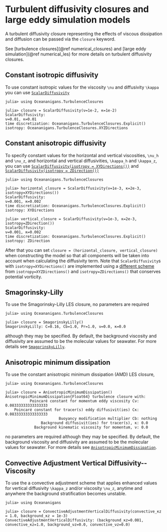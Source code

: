# Turbulent diffusivity closures and large eddy simulation models

A turbulent diffusivity closure representing the effects of viscous dissipation and diffusion can be passed via the
`closure` keyword.

See [turbulence closures](@ref numerical_closures) and [large eddy simulation](@ref numerical_les) for more details
on turbulent diffusivity closures.

## Constant isotropic diffusivity

To use constant isotropic values for the viscosity ``\nu`` and diffusivity ``\kappa`` you can use [`ScalarDiffusivity`](@ref)

```jldoctest
julia> using Oceananigans.TurbulenceClosures

julia> closure = ScalarDiffusivity(ν=1e-2, κ=1e-2)
ScalarDiffusivity:
ν=0.01, κ=0.01
time discretization: Oceananigans.TurbulenceClosures.Explicit()
isotropy: Oceananigans.TurbulenceClosures.XYZDirections
```

## Constant anisotropic diffusivity

To specify constant values for the horizontal and vertical viscosities, ``\nu_h`` and ``\nu_z``, and horizontal and vertical
diffusivities, ``\kappa_h`` and ``\kappa_z``, you can use [`ScalarDiffusivity(isotropy = XYDirections())`](@ref) and
[`ScalarDiffusivity(isotropy = ZDirection())`](@ref)

```jldoctest
julia> using Oceananigans.TurbulenceClosures

julia> horizontal_closure = ScalarDiffusivity(ν=1e-3, κ=2e-3, isotropy=XYDirections())
ScalarDiffusivity:
ν=0.001, κ=0.002
time discretization: Oceananigans.TurbulenceClosures.Explicit()
isotropy: XYDirections

julia> vertical_closure = ScalarDiffusivity(ν=1e-3, κ=2e-3, isotropy=ZDirection())
ScalarDiffusivity:
ν=0.001, κ=0.002
time discretization: Oceananigans.TurbulenceClosures.Explicit()
isotropy: ZDirection

```

After that you can set `closure = (horizontal_closure, vertical_closure)` when constructing the
model so that all components will be taken into account when calculating the diffusivity term. Note
that `ScalarDiffusivity`s with `isotropy=XYDirections()` are implemented using a [different
scheme](https://mitgcm.readthedocs.io/en/latest/algorithm/algorithm.html#horizontal-dissipation)
from `isotropy=XYZDirections()` and `isotropy=ZDirections()` that conserves potential vorticity.

## Smagorinsky-Lilly

To use the Smagorinsky-Lilly LES closure, no parameters are required

```jldoctest
julia> using Oceananigans.TurbulenceClosures

julia> closure = SmagorinskyLilly()
SmagorinskyLilly: C=0.16, Cb=1.0, Pr=1.0, ν=0.0, κ=0.0
```

although they may be specified. By default, the background viscosity and diffusivity are assumed to be the molecular
values for seawater. For more details see [`SmagorinskyLilly`](@ref).

## Anisotropic minimum dissipation

To use the constant anisotropic minimum dissipation (AMD) LES closure,

```jldoctest
julia> using Oceananigans.TurbulenceClosures

julia> closure = AnisotropicMinimumDissipation()
AnisotropicMinimumDissipation{Float64} turbulence closure with:
           Poincaré constant for momentum eddy viscosity Cν: 0.08333333333333333
    Poincaré constant for tracer(s) eddy diffusivit(ies) Cκ: 0.08333333333333333
                        Buoyancy modification multiplier Cb: nothing
                Background diffusivit(ies) for tracer(s), κ: 0.0
             Background kinematic viscosity for momentum, ν: 0.0
```

no parameters are required although they may be specified. By default, the background viscosity and diffusivity
are assumed to be the molecular values for seawater. For more details see [`AnisotropicMinimumDissipation`](@ref).

## Convective Adjustment Vertical Diffusivity--Viscosity

To use the a convective adjustment scheme that applies enhanced values for vertical diffusivity ``\kappa_z`` and/or
viscosity ``\nu_z``, anytime and anywhere the background stratification becomes unstable.

```jldoctest
julia> using Oceananigans

julia> closure = ConvectiveAdjustmentVerticalDiffusivity(convective_κz = 1.0, background_κz = 1e-3)
ConvectiveAdjustmentVerticalDiffusivity: (background_κz=0.001, convective_κz=1.0, background_νz=0.0, convective_νz=0.0)
```
